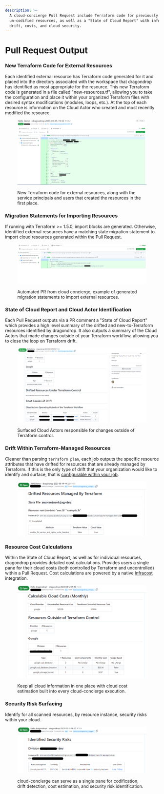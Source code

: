 ```yaml
---
description: >-
  A cloud-concierge Pull Request include Terraform code for previously
  un-codified resources, as well as a "State of Cloud Report" with info on
  drift, costs, and cloud security.
---
```


# Pull Request Output

### New Terraform Code for External Resources

Each identified external resource has Terraform code generated for it and placed into the directory associated with the workspace that dragondrop has identified as most appropriate for the resource. This new Terraform code is generated in a file called "new-resources.tf", allowing you to take the configuration and place it within your organized Terraform files with desired syntax modifications (modules, loops, etc.). At the top of each resource is information on the Cloud Actor who created and most recently modified the resource.

<figure><img src="../.gitbook/assets/20230315_resource_output.png" alt=""><figcaption><p>New Terraform code for external resources, along with the service principals and users that created the resources in the first place.</p></figcaption></figure>

### Migration Statements for Importing Resources

If running with Terraform >= 1.5.0, import blocks are generated. Otherwise, identified external resources have a matching state migration statement to import cloud resources generated within the Pull Request.&#x20;

<figure><img src="../.gitbook/assets/20230315_migration_import_statement_output.png" alt=""><figcaption><p>Automated PR from cloud concierge, example of generated migration statements to import external resources.</p></figcaption></figure>

### State of Cloud Report and Cloud Actor Identification

Each Pull Request outputs via a PR comment a "State of Cloud Report" which provides a high level summary of the drifted and new-to-Terraform resources identified by dragondrop. It also outputs a summary of the Cloud Actors that made changes outside of your Terraform workflow, allowing you to close the loop on Terraform drift.

<figure><img src="../.gitbook/assets/20230315_cloud_actor_screen_shot.png" alt=""><figcaption><p>Surfaced Cloud Actors responsible for changes outside of Terraform control.</p></figcaption></figure>

### Drift Within Terraform-Managed Resources

Cleaner than parsing `terraform plan`, each job outputs the specific resource attributes that have drifted for resources that are already managed by Terraform. If this is the only type of drift that your organization would like to identify and surface, that is [configurable within your job](broken-reference).

<figure><img src="../.gitbook/assets/20230514 managed resource drift.png" alt=""><figcaption></figcaption></figure>

### Resource Cost Calculations

Within the State of Cloud Report, as well as for individual resources, dragondrop provides detailed cost calculations. Provides users a single pane for their cloud costs (both controlled by Terraform and uncontrolled) within a Pull Request. Cost calculations are powered by a native [Infracost](https://github.com/infracost/infracost) integration.

<figure><img src="../.gitbook/assets/20230411 Monthly Cost Breakdown.png" alt=""><figcaption><p>Keep all cloud information in one place with cloud cost estimation built into every cloud-concierge execution.</p></figcaption></figure>

### Security Risk Surfacing

Identify for all scanned resources, by resource instance, security risks within your cloud.

<figure><img src="../.gitbook/assets/20230515 - Security Risk Idenitification.png" alt=""><figcaption><p>cloud-concierge can serve as a single pane for codification, drift detection, cost estimation, and security risk identification.</p></figcaption></figure>
